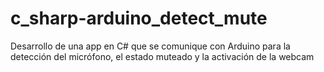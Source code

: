 # c_sharp-arduino_detect_mute
Desarrollo de una app en C# que se comunique con Arduino para la detección del micrófono, el estado muteado y la activación de la webcam
